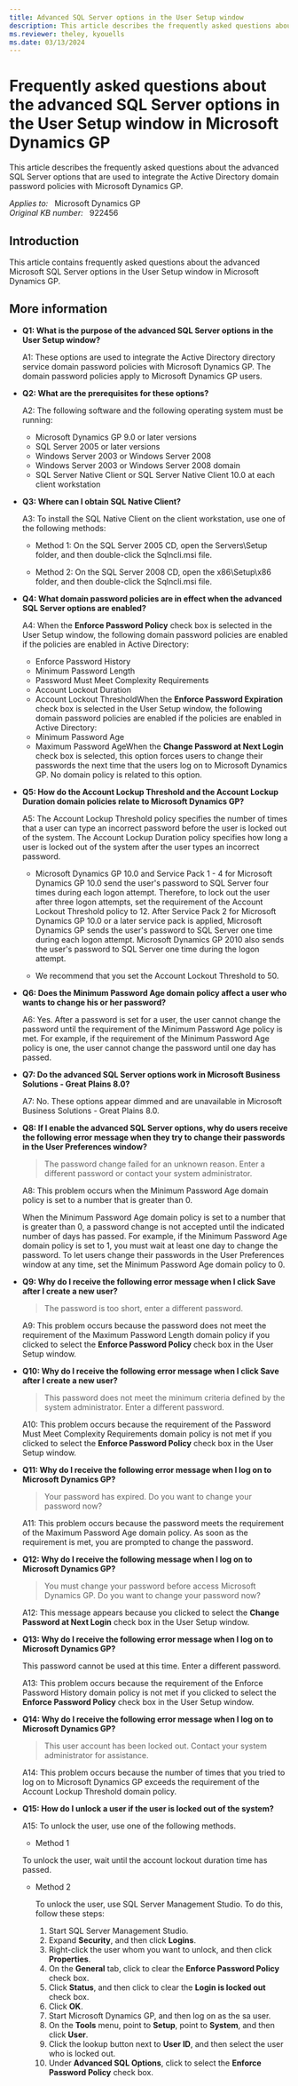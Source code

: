 ```yaml
---
title: Advanced SQL Server options in the User Setup window
description: This article describes the frequently asked questions about the advanced SQL Server options that are used to integrate the Active Directory domain password policies with Microsoft Dynamics GP.
ms.reviewer: theley, kyouells
ms.date: 03/13/2024
---
```

# Frequently asked questions about the advanced SQL Server options in the User Setup window in Microsoft Dynamics GP

This article describes the frequently asked questions about the advanced SQL Server options that are used to integrate the Active Directory domain password policies with Microsoft Dynamics GP.

_Applies to:_ &nbsp; Microsoft Dynamics GP  
_Original KB number:_ &nbsp; 922456

## Introduction

This article contains frequently asked questions about the advanced Microsoft SQL Server options in the User Setup window in Microsoft Dynamics GP.

## More information

- **Q1: What is the purpose of the advanced SQL Server options in the User Setup window?**

  A1: These options are used to integrate the Active Directory directory service domain password policies with Microsoft Dynamics GP. The domain password policies apply to Microsoft Dynamics GP users.

- **Q2: What are the prerequisites for these options?**

  A2: The following software and the following operating system must be running:

  - Microsoft Dynamics GP 9.0 or later versions
  - SQL Server 2005 or later versions
  - Windows Server 2003 or Windows Server 2008
  - Windows Server 2003 or Windows Server 2008 domain
  - SQL Server Native Client or SQL Server Native Client 10.0 at each client workstation

- **Q3: Where can I obtain SQL Native Client?**

  A3: To install the SQL Native Client on the client workstation, use one of the following methods:

  - Method 1: On the SQL Server 2005 CD, open the Servers\Setup folder, and then double-click the Sqlncli.msi file.

  - Method 2: On the SQL Server 2008 CD, open the x86\Setup\x86 folder, and then double-click the Sqlncli.msi file.

- **Q4: What domain password policies are in effect when the advanced SQL Server options are enabled?**

  A4: When the **Enforce Password Policy** check box is selected in the User Setup window, the following domain password policies are enabled if the policies are enabled in Active Directory:

  - Enforce Password History
  - Minimum Password Length
  - Password Must Meet Complexity Requirements
  - Account Lockout Duration
  - Account Lockout ThresholdWhen the **Enforce Password Expiration** check box is selected in the User Setup window, the following domain password policies are enabled if the policies are enabled in Active Directory:
  - Minimum Password Age
  - Maximum Password AgeWhen the **Change Password at Next Login** check box is selected, this option forces users to change their passwords the next time that the users log on to Microsoft Dynamics GP. No domain policy is related to this option.

- **Q5: How do the Account Lockup Threshold and the Account Lockup Duration domain policies relate to Microsoft Dynamics GP?**

  A5: The Account Lockup Threshold policy specifies the number of times that a user can type an incorrect password before the user is locked out of the system. The Account Lockup Duration policy specifies how long a user is locked out of the system after the user types an incorrect password.

  - Microsoft Dynamics GP 10.0 and Service Pack 1 - 4 for Microsoft Dynamics GP 10.0 send the user's password to SQL Server four times during each logon attempt. Therefore, to lock out the user after three logon attempts, set the requirement of the Account Lockout Threshold policy to 12. After Service Pack 2 for Microsoft Dynamics GP 10.0 or a later service pack is applied, Microsoft Dynamics GP sends the user's password to SQL Server one time during each logon attempt. Microsoft Dynamics GP 2010 also sends the user's password to SQL Server one time during the logon attempt.

  - We recommend that you set the Account Lockout Threshold to 50.

- **Q6: Does the Minimum Password Age domain policy affect a user who wants to change his or her password?**

  A6: Yes. After a password is set for a user, the user cannot change the password until the requirement of the Minimum Password Age policy is met. For example, if the requirement of the Minimum Password Age policy is one, the user cannot change the password until one day has passed.

- **Q7: Do the advanced SQL Server options work in Microsoft Business Solutions - Great Plains 8.0?**

  A7: No. These options appear dimmed and are unavailable in Microsoft Business Solutions - Great Plains 8.0.

- **Q8: If I enable the advanced SQL Server options, why do users receive the following error message when they try to change their passwords in the User Preferences window?**

  > The password change failed for an unknown reason. Enter a different password or contact your system administrator.

  A8: This problem occurs when the Minimum Password Age domain policy is set to a number that is greater than 0.

  When the Minimum Password Age domain policy is set to a number that is greater than 0, a password change is not accepted until the indicated number of days has passed. For example, if the Minimum Password Age domain policy is set to 1, you must wait at least one day to change the password. To let users change their passwords in the User Preferences window at any time, set the Minimum Password Age domain policy to 0.

- **Q9: Why do I receive the following error message when I click Save after I create a new user?**

  > The password is too short, enter a different password.

  A9: This problem occurs because the password does not meet the requirement of the Maximum Password Length domain policy if you clicked to select the **Enforce Password Policy** check box in the User Setup window.

- **Q10: Why do I receive the following error message when I click Save after I create a new user?**

  > This password does not meet the minimum criteria defined by the system administrator. Enter a different password.

  A10: This problem occurs because the requirement of the Password Must Meet Complexity Requirements domain policy is not met if you clicked to select the **Enforce Password Policy** check box in the User Setup window.

- **Q11: Why do I receive the following error message when I log on to Microsoft Dynamics GP?**

  > Your password has expired. Do you want to change your password now?

  A11: This problem occurs because the password meets the requirement of the Maximum Password Age domain policy. As soon as the requirement is met, you are prompted to change the password.

- **Q12: Why do I receive the following message when I log on to Microsoft Dynamics GP?**

  > You must change your password before access Microsoft Dynamics GP. Do you want to change your password now?

  A12: This message appears because you clicked to select the **Change Password at Next Login** check box in the User Setup window.

- **Q13: Why do I receive the following error message when I log on to Microsoft Dynamics GP?**

  This password cannot be used at this time. Enter a different password.

  A13: This problem occurs because the requirement of the Enforce Password History domain policy is not met if you clicked to select the **Enforce Password Policy** check box in the User Setup window.

- **Q14: Why do I receive the following error message when I log on to Microsoft Dynamics GP?**

  > This user account has been locked out. Contact your system administrator for assistance.

  A14: This problem occurs because the number of times that you tried to log on to Microsoft Dynamics GP exceeds the requirement of the Account Lockup Threshold domain policy.

- **Q15: How do I unlock a user if the user is locked out of the system?**

  A15: To unlock the user, use one of the following methods.

  - Method 1

  To unlock the user, wait until the account lockout duration time has passed.

  - Method 2

    To unlock the user, use SQL Server Management Studio. To do this, follow these steps:

    1. Start SQL Server Management Studio.
    2. Expand **Security**, and then click **Logins**.
    3. Right-click the user whom you want to unlock, and then click **Properties**.
    4. On the **General** tab, click to clear the **Enforce Password Policy** check box.
    5. Click **Status**, and then click to clear the **Login is locked out** check box.
    6. Click **OK**.
    7. Start Microsoft Dynamics GP, and then log on as the sa user.
    8. On the **Tools** menu, point to **Setup**, point to **System**, and then click **User**.
    9. Click the lookup button next to **User ID**, and then select the user who is locked out.
    10. Under **Advanced SQL Options**, click to select the **Enforce Password Policy** check box.
